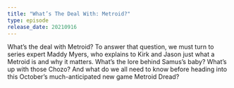 ```yaml
---
title: "What’s The Deal With: Metroid?"
type: episode
release_date: 20210916
---
```

What’s the deal with Metroid? To answer that question, we must turn to series expert Maddy Myers, who explains to Kirk and Jason just what a Metroid is and why it matters. What’s the lore behind Samus’s baby? What’s up with those Chozo? And what do we all need to know before heading into this October’s much-anticipated new game Metroid Dread?